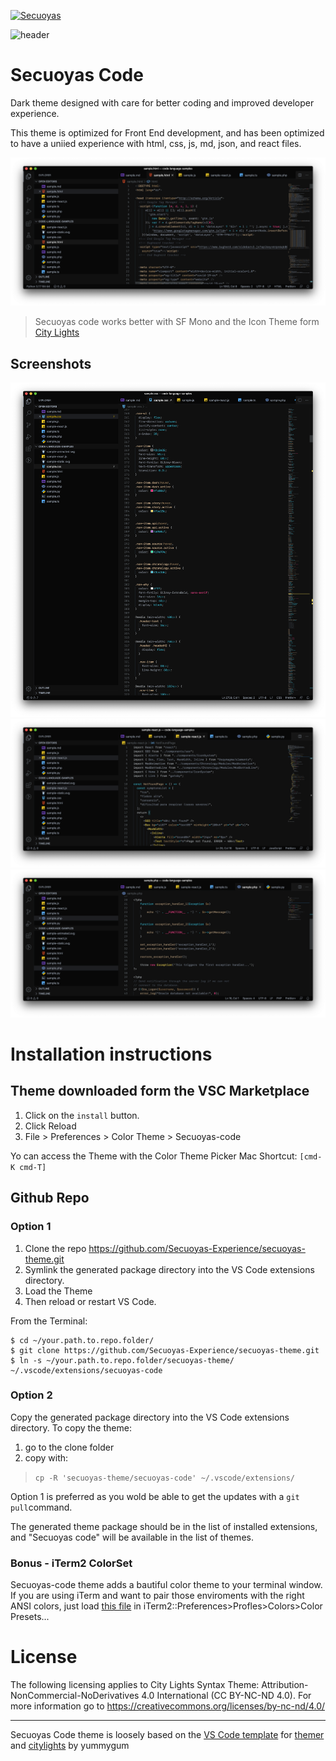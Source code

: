 
<a href="https://secuoyas.com"><img src="https://brand.secuoyas.com/img/repository-hero.png" title="theme-repository-hero" alt="Secuoyas"></a>

![header](/assets/repository-hero.jpg)

# Secuoyas Code

Dark theme designed with care for better coding and improved developer experience.

This theme is optimized for Front End development, and has been optimized to have a uniied experience with html, css, js, md, json, and react files.

![screenshot-html](/assets/html.png)

> Secuoyas code works better with SF Mono and the Icon Theme form [City Lights](https://github.com/Yummygum/city-lights-icons-vsc)



## Screenshots
![screenshot-css](/assets/css.png)
![screenshot-react](/assets/react.png)
![screenshot-php](/assets/php.png)

# Installation instructions 

## Theme downloaded form the VSC Marketplace

1. Click on the `install` button.
2. Click Reload
3. File > Preferences > Color Theme > Secuoyas-code

Yo can access the Theme with the Color Theme Picker 
Mac Shortcut: `[cmd-K cmd-T]`


## Github Repo

### Option 1
1. Clone the repo https://github.com/Secuoyas-Experience/secuoyas-theme.git
2. Symlink the generated package directory into the VS Code extensions directory.
3. Load the Theme
4. Then reload or restart VS Code.

From the Terminal:
```
$ cd ~/your.path.to.repo.folder/
$ git clone https://github.com/Secuoyas-Experience/secuoyas-theme.git
$ ln -s ~/your.path.to.repo.folder/secuoyas-theme/ ~/.vscode/extensions/secuoyas-code
```

### Option 2
Copy the generated package directory into the VS Code extensions directory.
To copy the theme:

1. go to the clone folder
2. copy with:

> `cp -R 'secuoyas-theme/secuoyas-code' ~/.vscode/extensions/`

Option 1 is preferred as you wold be able to get the updates with a `git pull`command.


The generated theme package should be in the list of installed extensions, and "Secuoyas code" will be available in the list of themes.

### Bonus - iTerm2 ColorSet
Secuoyas-code theme adds a bautiful color theme to your terminal window. If you are using iTerm and want to pair those enviroments with the right ANSI colors, just load [this file](/assets/secuoyas-20.itermcolors) in iTerm2::Preferences>Profles>Colors>Color Presets...

# License
The following licensing applies to City Lights Syntax Theme: Attribution-NonCommercial-NoDerivatives 4.0 International (CC BY-NC-ND 4.0). For more information go to https://creativecommons.org/licenses/by-nc-nd/4.0/


---- 

Secuoyas Code theme is loosely based on the [VS Code template](https://github.com/mjswensen/themer/tree/master/cli/packages/themer-vscode) for [themer](https://github.com/mjswensen/themer) and [citylights](http://citylights.xyz/) by yummygum